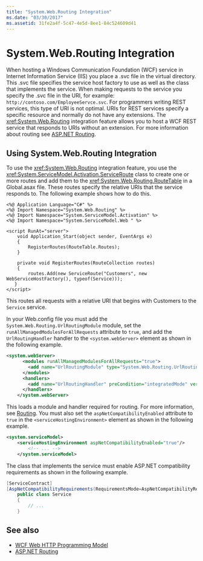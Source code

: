 ```yaml
---
title: "System.Web.Routing Integration"
ms.date: "03/30/2017"
ms.assetid: 31fe2a4f-5c47-4e5d-8ee1-84c524609d41
---
```

# System.Web.Routing Integration
When hosting a Windows Communication Foundation (WCF) service in Internet Information Service (IIS) you place a .svc file in the virtual directory. This .svc file specifies the service host factory to use as well as the class that implements the service. When making requests to the service you specify the .svc file in the URI, for example: `http://contoso.com/EmployeeServce.svc`. For programmers writing REST services, this type of URI is not optimal. URIs for REST services specify a specific resource and normally do not have any extensions. The <xref:System.Web.Routing> integration feature allows you to host a WCF REST service that responds to URIs without an extension. For more information about routing see [ASP.NET Routing](https://docs.microsoft.com/previous-versions/aspnet/cc668201(v=vs.100)).  
  
## Using System.Web.Routing Integration  
 To use the <xref:System.Web.Routing> integration feature, you use the <xref:System.ServiceModel.Activation.ServiceRoute> class to create one or more routes and add them to the <xref:System.Web.Routing.RouteTable> in a Global.asax file. These routes specify the relative URIs that the service responds to. The following example shows how to do this.  
  
```aspx-csharp  
<%@ Application Language="C#" %>  
<%@ Import Namespace="System.Web.Routing" %>  
<%@ Import Namespace="System.ServiceModel.Activation" %>  
<%@ Import Namespace="System.ServiceModel.Web " %>  
  
<script RunAt="server">  
    void Application_Start(object sender, EventArgs e)  
    {  
        RegisterRoutes(RouteTable.Routes);  
    }  
  
    private void RegisterRoutes(RouteCollection routes)  
    {  
        routes.Add(new ServiceRoute("Customers", new WebServiceHostFactory(), typeof(Service)));
   }  
</script>  
```  
  
 This routes all requests with a relative URI that begins with Customers to the `Service` service.  
  
 In your Web.config file you must add the `System.Web.Routing.UrlRoutingModule` module, set the `runAllManagedModulesForAllRequests` attribute to `true`, and add the `UrlRoutingHandler` handler to the `<system.webServer>` element as shown in the following example.  
  
```xml  
<system.webServer>  
      <modules runAllManagedModulesForAllRequests="true">  
        <add name="UrlRoutingModule" type="System.Web.Routing.UrlRoutingModule, System.Web, Version=4.0.0.0, Culture=neutral, PublicKeyToken=b03f5f7f11d50a3a" />  
      </modules>  
      <handlers>  
        <add name="UrlRoutingHandler" preCondition="integratedMode" verb="*" path="UrlRouting.axd"/>  
      </handlers>  
    </system.webServer>  
```  
  
 This loads a module and handler required for routing. For more information, see [Routing](routing.md). You must also set the `aspNetCompatibilityEnabled` attribute to `true` in the `<serviceHostingEnvironment>` element as shown in the following example.  
  
```xml  
<system.serviceModel>  
    <serviceHostingEnvironment aspNetCompatibilityEnabled="true"/>  
        <!-- ... -->  
    </system.serviceModel>  
```  
  
 The class that implements the service must enable ASP.NET compatibility requirements as shown in the following example.  
  
```csharp
[ServiceContract]  
[AspNetCompatibilityRequirements(RequirementsMode=AspNetCompatibilityRequirementsMode.Allowed)]  
    public class Service  
    {  
        // ...  
    }  
```  
  
## See also

- [WCF Web HTTP Programming Model](wcf-web-http-programming-model.md)
- [ASP.NET Routing](https://docs.microsoft.com/previous-versions/aspnet/cc668201(v=vs.100))
